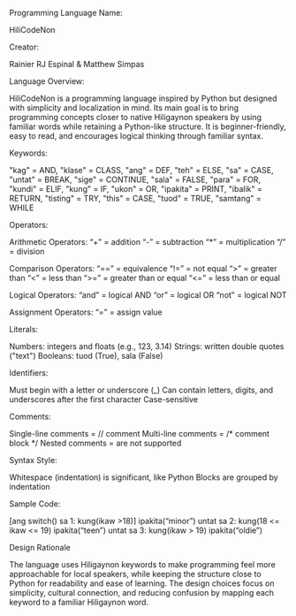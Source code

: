 Programming Language Name:

HiliCodeNon

Creator:

Rainier RJ Espinal & Matthew Simpas

Language Overview:

HiliCodeNon is a programming language inspired by Python but designed with simplicity and localization in mind. Its main goal is to bring programming concepts closer to native Hiligaynon speakers by using familiar words while retaining a Python-like structure. It is beginner-friendly, easy to read, and encourages logical thinking through familiar syntax.

Keywords:

"kag" = AND,
"klase" = CLASS,
"ang" = DEF,
"teh" = ELSE,
"sa" = CASE,
"untat" = BREAK,
"sige" = CONTINUE,
"sala" = FALSE,
"para" = FOR,
"kundi" = ELIF,
"kung" = IF,
"ukon" = OR,
"ipakita" = PRINT,
"ibalik" = RETURN,
"tisting" = TRY,
"this" = CASE,
"tuod" = TRUE,
"samtang" = WHILE

Operators:

Arithmetic Operators:
“+” = addition
“-” = subtraction
“*” = multiplication
“/” = division

Comparison Operators:
“==” = equivalence
“!=” = not equal
“>” = greater than
“<” = less than
“>=” = greater than or equal
“<=” = less than or equal

Logical Operators:
“and” = logical AND
“or” = logical OR
“not” = logical NOT

Assignment Operators:
“=” = assign value

Literals:

Numbers: integers and floats (e.g., 123, 3.14)
Strings: written double quotes ("text")
Booleans: tuod (True), sala (False)

Identifiers:

Must begin with a letter or underscore (_)
Can contain letters, digits, and underscores after the first character
Case-sensitive

Comments:

Single-line comments = // comment
Multi-line comments = /* comment block */
Nested comments = are not supported

Syntax Style:

Whitespace (indentation) is significant, like Python
Blocks are grouped by indentation

Sample Code:

[ang switch()
sa 1:
kung(ikaw >18)]
	ipakita(“minor”)
	untat
sa 2:
kung(18 <= ikaw <= 19)
ipakita(“teen”)
untat
sa 3:
	kung(ikaw > 19)
			ipakita(“oldie”)

Design Rationale

The language uses Hiligaynon keywords to make programming feel more approachable for local speakers, while keeping the structure close to Python for readability and ease of learning. The design choices focus on simplicity, cultural connection, and reducing confusion by mapping each keyword to a familiar Hiligaynon word.
